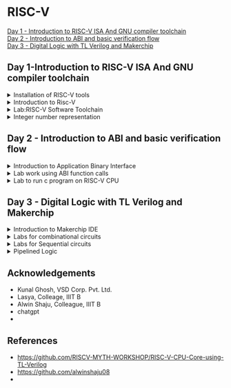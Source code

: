 # RISC-V  
[Day 1 - Introduction to RISC-V ISA And GNU compiler toolchain ](#day-1-introduction-to-risc-v-isa-and-gnu-compiler-toolchain)  
[Day 2 - Introduction to ABI and basic verification flow](#day-2---introduction-to-abi-and-basic-verification-flow)  
[Day 3 - Digital Logic with TL Verilog and Makerchip](#day-3---digital-logic-with-tl-verilog-and-makerchip)

## Day 1-Introduction to RISC-V ISA And GNU compiler toolchain 
 
<details> 
<summary> Installation of RISC-V tools</summary>  

Steps to install Risc-tools (linux)

```
git clone https://github.com/kunalg123/riscv_workshop_collaterals.git
cd riscv_workshop_collaterals
chmod +x run.sh
./run.sh

```

 Once you run it you will get make error. ignore it  and type the following command

 ```

cd ~/riscv_toolchain/iverilog/
git checkout --track -b v10-branch origin/v10-branch
git pull 
chmod 777 autoconf.sh 
./autoconf.sh 
./configure 
make
sudo make install

```

- To set the PATH variable in .bashrc

```

gedit .bashrc
#Instead of rachana put your username
export PATH="/home/rachana/riscv_toolchain/riscv64-unknown-elf-gcc-8.3.0-2019.08.0-x86_64-linux-ubuntu14/bin:$PATH"
#Type at last line # close the bashrc and type
source .bashrc

```

</details>  
<details>
 <summary>Introduction to Risc-V</summary>  
 The RISC-V Instruction Set Architecture (ISA) is an open and royalty-free instruction set architecture designed for use in computer processors. It is based on the principles of Reduced Instruction Set Computing (RISC), which aims to simplify the processor's instruction set, making it easier to design, implement, and optimize processors. Below is the list of instructions used in Risc-V:  
 
 1.Pseudo Instructions  
 2.Base integer instructions[RV64I]   
 3.Multiple extention instruction[RV64M]  
 4.Single and double floating point instruction (RV64F, RV64D)  
 5.Application binary instruction  
 6.Memory allocation and stack pointer  
 
</details>  
<details>
 <summary>Lab:RISC-V Software Toolchain</summary>  
 Let us take an example [sum1ton.c] to understand how to compile code using RISC-V GCC compiler.  
 
 ```  
 #include <stdio.h>
int main()
{
    int i, sum =0, n=5;
    for(i=1;i<=n;++i)
    {
        sum+=i;
    }
    printf("sum of numbers from 1 to %d is %d \n",n,sum);
    return 0;
}      
```  
Execute the above code using GCC compiler to ensure that the code do not have any issues:  

```  
gcc <filename>  
./a.out
```
Compiling the same code using RISC-V GCC compiler or simulator:  

```
riscv64-unknown-elf-gcc <compiler option -O1 ; Ofast> <ABI specifier -lp64; -lp32; -ilp32> <architecture specifier -rv64i ; -rv32i> -o <object filename> <C filename>
spike pk <object file>
```
Output of the compilation:  

![sum1ton_simulation](https://github.com/Rachanaka/RISC-V/blob/main/Images/sum1ton_simulation.png)  

To deassemble the object file:  

```
riscv64-unknown-elf-objdump -d <filename>  
```
Use the below command to scroll through the output of object file:  
 
```
riscv64-unknown-elf-objdump -d <filename> | less
```
Use the below command to debug using spike:  
```
spike -d pk sum1ton.o
```
Below are images of debug:  

  <img src="./Images/spike_debug.png" width="400">
  <img src="./Images/obj_debug.png" width="501"> 

</details>

<details>
 <summary>Integer number representation</summary>
 Maximum unsigned number that can be represented by riscv 64 bit is 18446744073709551615 i.e. (2^64 - 1) where as maximum and  minimum signed numbers that can be represented by riscv 64 bit is 9223372036854775807 and -9223372036854775808. The same can be verified using below program: 
 
```  
#include<stdio.h>
#include<math.h>
int main()
{
    long long int max=(long long int)(pow(2,63)-1);
    long long int min=(long long int)(pow(2,63)*-1);
    unsigned long long int unsigned_max=(unsigned long long int)(pow(2,64),-1);
    printf("Highest number represented by signed long long int is %lld \n",max);
    printf("Highest number represented by signed long long int is %lld \n",min);
    printf("Highest number represented by unsigned long long int is %llu \n",unsigned_max);
    return 0;
}
```

Output of the program:  

<img src="./Images/unsigned_signed.png">

</details>  

## Day 2 - Introduction to ABI and basic verification flow  
<details>
 <summary>Introduction to Application Binary Interface</summary>    
 
How does the ABI access the hardware resources? 
  - It uses different registers(32 in number) which are each of width `XLEN = 32 bit` for RV32 (~`XLEN = 64 for RV64`) . On a higher level of abstraction these registers are accessed by their respective ABI names.
  
 - In RISC-V architecture, the memories are byte addressable. The RISC-V belongs to the little endian memory addressing system.
  
  For base integer instructions there are broadly 3 types of of such registers:
  - I-type : For instructions having immediate values as operands.
  - R-type : For instructions having only registers as operands.
  - S-type : For instructions used for storing operations.
    
Below is the format of each of these instructions:  

![instruction_format](https://github.com/Rachana-Kaparthi/RISC-V/blob/main/Images/instruction_format.png)  
Below is the list of 32 registers and their ABI names:  
![ABI_registers](https://github.com/Rachana-Kaparthi/RISC-V/blob/main/Images/ABI_registers.png) 

</details>  
<details>  
 <summary>Lab work using ABI function calls</summary>  
 
We try to implement the same program "sum of numbers from 1 to n" in a different method by taking the advantage of ABI interface and function calls.
- There is the main C program containing the code for the summation of numbers from 1 to n.
- We modify it and through the C program we make some funtion calls to the Assembly Language Program trhough the registers a0 and a1.
- We write the assembly language program in the RISC-V ISA and do the computation.
- Finally we send back the final results through the register a0 to the C pogram to get the final output.
  
![](https://github.com/Rachana-Kaparthi/RISC-V/blob/main/Images/Block_diagram_for_C_to_assembly_code.JPG)

**Complete Algorithm Flowchart for running the C program using Assembly language**  
![](https://github.com/Rachana-Kaparthi/RISC-V/blob/main/Images/Algorithm_Flowchart_for_C_to_assembly_code.JPG)  

**Code of Modified custom C program and "load.S" Assembly language program**  

```
#include<stdio.h>
extern int load(int x,int y);
int main()
{
    int result=0, count=9;
    result = load(0x0,count+1);
    printf("sum of nubers from 1 to %d is %d\n",count,result);

}
```

```
.section .text
.global load
.type load, @function
load:
        add a4,a0,zero //initialize sum register a4 with 0x0
        add a2,a0,a1   //store count of 10 in register a2, register a1 is loaded with 0xA(decimal 10) from main
        add a3,a0,zero //initialize intermediate sum register a3 by 0 
loop:   add a4,a3,a4   //incremental addition
        addi a3,a3,1   //increment intermediate register by 1
        blt a3,a2,loop //if a3 < a2, branch to loop named <loop>
        add a0,a4,zero //store the final result to a0 so that it can be read by main program
        ret
```
  - Command used to compile the program is `riscv64-unknown-elf-gcc -Ofast -mabi=lp64 -march=rv64i -o 1to9_custom.o 1to9_custom.c load.S`. 
  - To view to disassemble and view the object file in readable format, we use `riscv64-unknown-elf-objdump -d 1to9_custom.o|less`.
  - To run we use spike which is a RISC-V simulator, following is the command `spike pk 1to9_custom.o`.
  
</details>  
<details>
 <summary>Lab to run c program on RISC-V CPU</summary>  
 
### List of Commands:
1. We clone the RISC-V workshop collaterals repository into our local machine:
`$git clone https://github.com/kunalg123/riscv_workshop_collaterals.git`

2. After downloading is complete, move inside the directory.
`$cd riscv_workshop_collaterals`

3. Move to the labs folder.
`$cd labs`

4. To list the contents of the directory, type : 
`$ls -ltr`

![](https://github.com/Rachana-Kaparthi/RISC-V/blob/main/Images/gitclone_riscv_collaterals.png) 

5. To view the RISC-V CPU code (for picorv32) written in Verilog :
`$vim picorv32.v` .  This contains the entire verilog netlist.

6. To view the testbench file:
`$vim testbench.v` .  This is where we read the hexfile. Scroll down to see the line : **$readmemh("firmware.hex",memory)**

![](https://github.com/Rachana-Kaparthi/RISC-V/blob/main/Images/firmware_file_called_inside_tesbench.png)  

7. To view the standard script of how do we create the hex file :
`$vim rv32im.sh` .  This file contains basically all the necessary set of scripts required to convert the C and Assembly code into hex file and load it into the memory, and then run it. 

8. In order to run this shell script file, we have to change the read/write/execute permissions.
`$chmod 777 rv32im.sh`

9. To run the  script file, type :
`./rv32im.sh`

10. To view the internals of the firmware hex files:
For 64-bit : `$vim firmware.hex`

![](https://github.com/Rachana-Kaparthi/RISC-V/blob/main/Images/firmware_hex_file.png)  

For 32-bit : `$vim firmware32.hex`  

![](https://github.com/Rachana-Kaparthi/RISC-V/blob/main/Images/firmware32_hex_file.png)

These files shows how the application software is converted into bitstreams and this firmware file is loaded into the memory through the testbench. This file is then processed by the RISC-V core and finally it displays the output results.

**Final Output after running shell script**  

![](https://github.com/Rachana-Kaparthi/RISC-V/blob/main/Images/final_output_day2.png)  

</details>

## Day 3 - Digital Logic with TL Verilog and Makerchip  
<details>
 <summary>Introduction to Makerchip IDE</summary>  
 Day 3 of the workshop included the following:

    1. Combinational logic in TL-Verilog using Makerchip
    2. Sequential and pipelined logic
    3. Validity
    4. Hierarchy


An introduction to TL-Verilog was done and we implemented basic combinational and sequential logic using the same.This day finally ended with an implementation of a sequential cyclic calculator. For this, Makerchip IDE, which is an open source tool developed by Redwood EDA has been utilised.
  
  TL-Verilog is an extension for System Verilog, moreover it acts as an higher level abstraction for System verilog which makes HDL implementation very easy and error free. Here we deal the design at a transaction level assuming the design as a pipeline, where inputs would be provided and output will be generated at the end of the pipeline. 
  
  **Advantages** : 
   - Code reduction , and thus less chances of being bug prone.
   - In pipelining ,the flip flops,registers and other staged signals are implied from the context. 
   - It is very easy to stage different sections without impacting the behaviour of the logic.
   - Validity feature which provides easier debugging, cleaner design, automated clock gating and better error checking capabilities.
</details>  
<details>
 <summary>Labs for combinational circuits</summary>   
 
**Inverter using Makerchip**  
![](https://github.com/Rachana-Kaparthi/RISC-V/blob/main/Images/and_makerchip.png)

**Vector addition**  
![](https://github.com/Rachana-Kaparthi/RISC-V/blob/main/Images/inverter_makerchip.png)  

**Multiplexer**  
![](https://github.com/Rachana-Kaparthi/RISC-V/blob/main/Images/multiplexer%2Bmakerchip.png)  

**Combinational Calculator**  
![](https://github.com/Rachana-Kaparthi/RISC-V/blob/main/Images/calculator_makerchip.png)  

</details>

<details>
 <summary>Labs for Sequential circuits</summary>   
  
 **Fibanocci Series**
 ![](https://github.com/Rachana-Kaparthi/RISC-V/blob/main/Images/fibanocci_series.png)  

 **Sequential Calculator**  
 ![](https://github.com/Rachana-Kaparthi/RISC-V/blob/main/Images/sequential_calculator.png)   
 This is an extention to the combinational calculator and below is the code:
 ```
/top
      $val1[31:0] = >>1$out[31:0];
      $val2[31:0] = $rand1[3:0];
      $sum[31:0] = $val1[31:0] + $val2[31:0];
      $diff[31:0] = $val1[31:0] - $val2[31:0];
      $prod[31:0] = $val1[31:0] * $val2[31:0];
      $quot[31:0] = $val1[31:0] / $val2[31:0];
      $out[31:0] = $reset ? 32'b0 : (($op[1:0]==2'b00) ? $sum :($op[1:0]==2'b01) ? $diff : ($op[1:0]==2'b10) ? $prod : $quot);
```

</details>  
<details>
 <summary>Pipelined Logic</summary>   
 
Pipelining is a technique used in computer architecture and digital circuit design to improve the overall performance and throughput of a system. It involves breaking down a complex task or process into a series of smaller stages or subtasks, where each stage is performed by a separate component or processing unit. These stages are connected in a pipeline, with each stage working on a different input while the previous stage continues to work on the next input.
 
 **Explanation of pipelining through Pythogorean example**  
 ![](https://github.com/Rachana-Kaparthi/RISC-V/blob/main/Images/Pythagorean_example_validity_check2.JPG)  

 **Computing total distance**  
 ![](https://github.com/Rachana-Kaparthi/RISC-V/blob/main/Images/err.png)  

 **2 Cycle Calculator**  
 Block Diagram:  
 ![](https://github.com/Rachana-Kaparthi/RISC-V/blob/main/Images/counter_calculator_schematic.png)  
 Output in makerchip  
 ![](https://github.com/Rachana-Kaparthi/RISC-V/blob/main/Images/2_cycle_calculator.png)
 
 
 
</details>

## Acknowledgements  
- Kunal Ghosh, VSD Corp. Pvt. Ltd.
- Lasya, Colleage, IIIT B
- Alwin Shaju, Colleague, IIIT B
- chatgpt
- 

## References  

- https://github.com/RISCV-MYTH-WORKSHOP/RISC-V-CPU-Core-using-TL-Verilog
- https://github.com/alwinshaju08
- 


